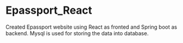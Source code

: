 # Epassport_React
Created Epassport website using React as fronted and Spring boot as backend. Mysql is used for storing the data into database.
